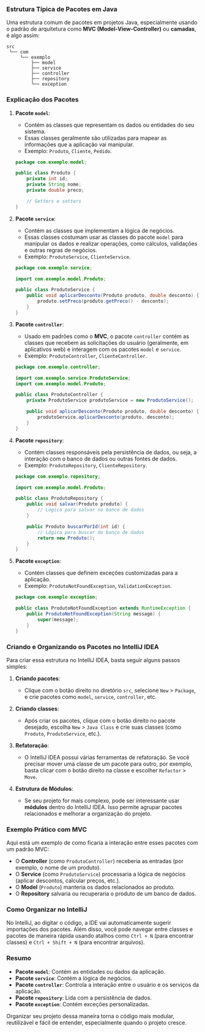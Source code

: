 

### Estrutura Típica de Pacotes em Java

Uma estrutura comum de pacotes em projetos Java, especialmente usando o padrão de arquitetura como **MVC (Model-View-Controller)** ou **camadas**, é algo assim:

```
src
 └── com
     └── exemplo
         ├── model
         ├── service
         ├── controller
         ├── repository
         └── exception
```

### Explicação dos Pacotes

1. **Pacote `model`**:
    
    - Contém as classes que representam os dados ou entidades do seu sistema.
    - Essas classes geralmente são utilizadas para mapear as informações que a aplicação vai manipular.
    - Exemplo: `Produto`, `Cliente`, `Pedido`.
    
    ```java
    package com.exemplo.model;
    
    public class Produto {
        private int id;
        private String nome;
        private double preco;
    
        // Getters e setters
    }
    ```
    
2. **Pacote `service`**:
    
    - Contém as classes que implementam a lógica de negócios.
    - Essas classes costumam usar as classes do pacote `model` para manipular os dados e realizar operações, como cálculos, validações e outras regras de negócios.
    - Exemplo: `ProdutoService`, `ClienteService`.
    
    ```java
    package com.exemplo.service;
    
    import com.exemplo.model.Produto;
    
    public class ProdutoService {
        public void aplicarDesconto(Produto produto, double desconto) {
            produto.setPreco(produto.getPreco() - desconto);
        }
    }
    ```
    
3. **Pacote `controller`**:
    
    - Usado em padrões como o **MVC**, o pacote `controller` contém as classes que recebem as solicitações do usuário (geralmente, em aplicativos web) e interagem com os pacotes `model` e `service`.
    - Exemplo: `ProdutoController`, `ClienteController`.
    
    ```java
    package com.exemplo.controller;
    
    import com.exemplo.service.ProdutoService;
    import com.exemplo.model.Produto;
    
    public class ProdutoController {
        private ProdutoService produtoService = new ProdutoService();
    
        public void aplicarDesconto(Produto produto, double desconto) {
            produtoService.aplicarDesconto(produto, desconto);
        }
    }
    ```
    
4. **Pacote `repository`**:
    
    - Contém classes responsáveis pela persistência de dados, ou seja, a interação com o banco de dados ou outras fontes de dados.
    - Exemplo: `ProdutoRepository`, `ClienteRepository`.
    
    ```java
    package com.exemplo.repository;
    
    import com.exemplo.model.Produto;
    
    public class ProdutoRepository {
        public void salvar(Produto produto) {
            // Lógica para salvar no banco de dados
        }
    
        public Produto buscarPorId(int id) {
            // Lógica para buscar do banco de dados
            return new Produto();
        }
    }
    ```
    
5. **Pacote `exception`**:
    
    - Contém classes que definem exceções customizadas para a aplicação.
    - Exemplo: `ProdutoNotFoundException`, `ValidationException`.
    
    ```java
    package com.exemplo.exception;
    
    public class ProdutoNotFoundException extends RuntimeException {
        public ProdutoNotFoundException(String message) {
            super(message);
        }
    }
    ```
    

### Criando e Organizando os Pacotes no IntelliJ IDEA

Para criar essa estrutura no IntelliJ IDEA, basta seguir alguns passos simples:

1. **Criando pacotes**:
    
    - Clique com o botão direito no diretório `src`, selecione `New` > `Package`, e crie pacotes como `model`, `service`, `controller`, etc.
2. **Criando classes**:
    
    - Após criar os pacotes, clique com o botão direito no pacote desejado, escolha `New` > `Java Class` e crie suas classes (como `Produto`, `ProdutoService`, etc.).
3. **Refatoração**:
    
    - O IntelliJ IDEA possui várias ferramentas de refatoração. Se você precisar mover uma classe de um pacote para outro, por exemplo, basta clicar com o botão direito na classe e escolher `Refactor` > `Move`.
4. **Estrutura de Módulos**:
    
    - Se seu projeto for mais complexo, pode ser interessante usar **módulos** dentro do IntelliJ IDEA. Isso permite agrupar pacotes relacionados e melhorar a organização do projeto.

### Exemplo Prático com MVC

Aqui está um exemplo de como ficaria a interação entre esses pacotes com um padrão MVC:

- O **Controller** (como `ProdutoController`) receberia as entradas (por exemplo, o nome de um produto).
- O **Service** (como `ProdutoService`) processaria a lógica de negócios (aplicar descontos, calcular preços, etc.).
- O **Model** (`Produto`) manteria os dados relacionados ao produto.
- O **Repository** salvaria ou recuperaria o produto de um banco de dados.

### Como Organizar no IntelliJ

No IntelliJ, ao digitar o código, a IDE vai automaticamente sugerir importações dos pacotes. Além disso, você pode navegar entre classes e pacotes de maneira rápida usando atalhos como `Ctrl + N` (para encontrar classes) e `Ctrl + Shift + N` (para encontrar arquivos).

### Resumo

- **Pacote `model`**: Contém as entidades ou dados da aplicação.
- **Pacote `service`**: Contém a lógica de negócios.
- **Pacote `controller`**: Controla a interação entre o usuário e os serviços da aplicação.
- **Pacote `repository`**: Lida com a persistência de dados.
- **Pacote `exception`**: Contém exceções personalizadas.

Organizar seu projeto dessa maneira torna o código mais modular, reutilizável e fácil de entender, especialmente quando o projeto cresce.
